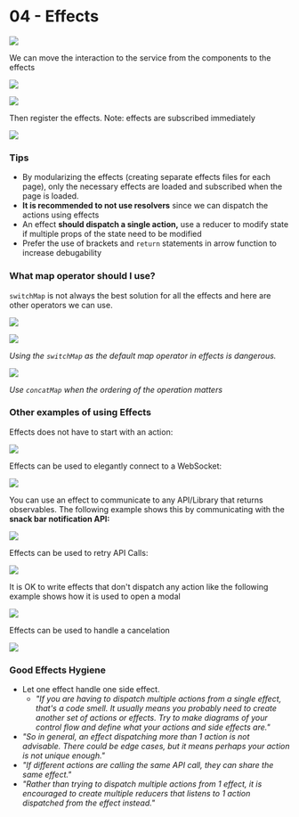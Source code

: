 # 04 - Effects

![](../.gitbook/assets/image%20%2890%29.png)

We can move the interaction to the service from the components to the effects

![](../.gitbook/assets/image%20%284%29.png)

![](../.gitbook/assets/image%20%2812%29.png)

Then register the effects. Note: effects are subscribed immediately

![](../.gitbook/assets/image%20%2830%29.png)

### Tips

* By modularizing the effects \(creating separate effects files for each page\), only the necessary effects are loaded and subscribed when the page is loaded.
* **It is recommended to not use resolvers** since we can dispatch the actions using effects
* An effect **should dispatch a single action,** use a reducer to modify state if multiple props of the state need to be modified
* Prefer the use of brackets and `return` statements in arrow function to increase debugability

### What map operator should I use?

`switchMap` is not always the best solution for all the effects and here are other operators we can use.

![](../.gitbook/assets/image-effects5.png)

![](../.gitbook/assets/image-effects6.png)

_Using the `switchMap` as the default map operator in effects is dangerous._

![](../.gitbook/assets/image-effects7.png)

_Use `concatMap` when the ordering of the operation matters_

### Other examples of using Effects

Effects does not have to start with an action:

![](../.gitbook/assets/image%20%2865%29.png)

Effects can be used to elegantly connect to a WebSocket:

![](../.gitbook/assets/image%20%2851%29.png)

You can use an effect to communicate to any API/Library that returns observables. The following example shows this by communicating with the **snack bar notification API:**

![](../.gitbook/assets/image%20%2819%29.png)

Effects can be used to retry API Calls:

![](../.gitbook/assets/image%20%2814%29.png)

It is OK to write effects that don't dispatch any action like the following example shows how it is used to open a modal

![](../.gitbook/assets/image%20%2888%29.png)

Effects can be used to handle a cancelation

![](../.gitbook/assets/image%20%2831%29.png)

### Good Effects Hygiene

* Let one effect handle one side effect.
  * _"If you are having to dispatch multiple actions from a single effect, that's a code smell. It usually means you probably need to create another set of actions or effects. Try to make diagrams of your control flow and define what your actions and side effects are."_
* _"So in general, an effect dispatching more than 1 action is not advisable. There could be edge cases, but it means perhaps your action is not unique enough."_
* _"If different actions are calling the same API call, they can share the same effect."_
* _"Rather than trying to dispatch multiple actions from 1 effect, it is encouraged to create multiple reducers that listens to 1 action dispatched from the effect instead."_

